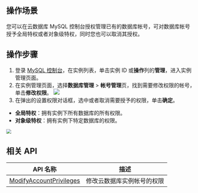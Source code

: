 ## 操作场景
您可以在云数据库 MySQL 控制台授权管理已有的数据库帐号，可对数据库帐号授予全局特权或者对象级特权，同时您也可以取消其授权。

## 操作步骤
1. 登录 [MySQL 控制台](https://console.cloud.tencent.com/cdb)，在实例列表，单击实例 ID 或**操作**列的**管理**，进入实例管理页面。
2. 在实例管理页面，选择**数据库管理** > **帐号管理**页，找到需要修改权限的帐号，单击**修改权限**。
![](https://main.qcloudimg.com/raw/1d86067dc41b189d30f877edff245b87.png)
3. 在弹出的设置权限对话框，选中或者取消需要授予的权限，单击**确定**。
 - **全局特权**：拥有实例下所有数据库的所有权限。
 - **对象级特权**：拥有实例下特定数据库的权限。
<img src="https://qcloudimg.tencent-cloud.cn/raw/02a834481087b2e4c14c5739a7bf4dfd.png"  style="zoom:80%;">

## 相关 API
| API 名称                                                      | 描述         |
| ------------------------------------------------------------ | ------------ |
| [ModifyAccountPrivileges](https://cloud.tencent.com/document/product/236/17496) | 修改云数据库实例帐号的权限 |

